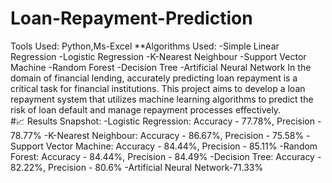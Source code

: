 # Loan-Repayment-Prediction

Tools Used: Python,Ms-Excel
**Algorithms Used: 
          -Simple Linear Regression
          -Logistic Regression
          -K-Nearest Neighbour
          -Support Vector Machine 
          -Random Forest
          -Decision Tree
          -Artificial Neural Network
In the domain of financial lending, accurately predicting loan repayment is a critical task for financial institutions. This project aims to develop a loan repayment system that utilizes machine learning algorithms to predict the risk of loan default and manage repayment processes effectively.       
#📈 Results Snapshot:
          -Logistic Regression: Accuracy - 77.78%, Precision - 78.77%
          -K-Nearest Neighbour: Accuracy - 86.67%, Precision - 75.58%
          -Support Vector Machine: Accuracy - 84.44%, Precision - 85.11%
          -Random Forest: Accuracy - 84.44%, Precision - 84.49%
          -Decision Tree: Accuracy - 82.22%, Precision - 80.6%
          -Artificial Neural Network-71.33%
